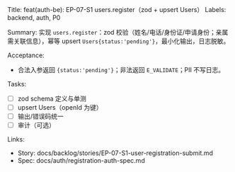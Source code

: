 Title: feat(auth-be): EP-07-S1 users.register（zod + upsert Users）
Labels: backend, auth, P0

Summary:
实现 `users.register`：zod 校验（姓名/电话/身份证/申请身份；亲属需关联信息），幂等 upsert `Users{status:'pending'}`，最小化输出，日志脱敏。

Acceptance:
- 合法入参返回 `{status:'pending'}`；非法返回 `E_VALIDATE`；PII 不写日志。

Tasks:
- [ ] zod schema 定义与单测
- [ ] upsert Users（openId 为键）
- [ ] 输出/错误码统一
- [ ] 审计（可选）

Links:
- Story: docs/backlog/stories/EP-07-S1-user-registration-submit.md
- Spec: docs/auth/registration-auth-spec.md
